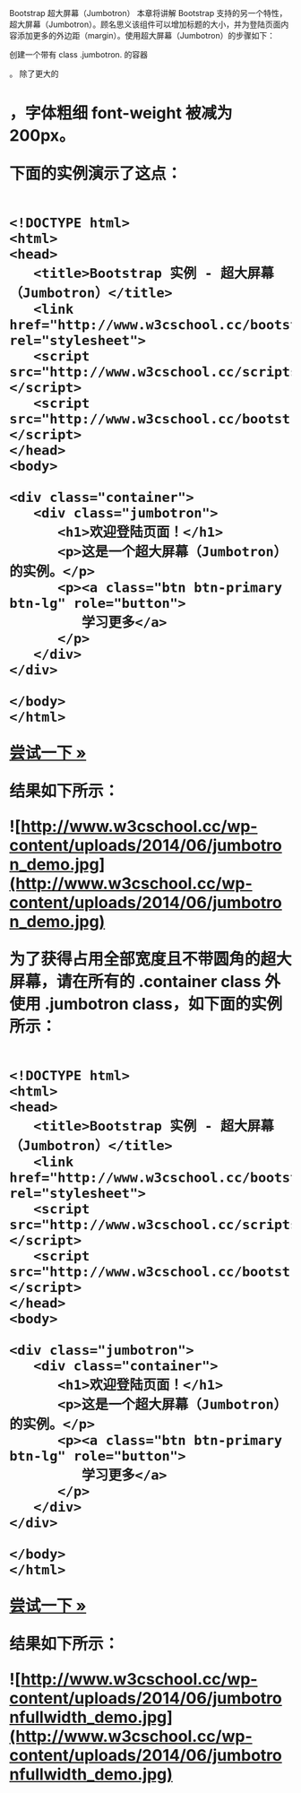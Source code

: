  Bootstrap 超大屏幕（Jumbotron）
 本章将讲解 Bootstrap 支持的另一个特性，超大屏幕（Jumbotron）。顾名思义该组件可以增加标题的大小，并为登陆页面内容添加更多的外边距（margin）。使用超大屏幕（Jumbotron）的步骤如下：

 
创建一个带有 class .jumbotron. 的容器 <div>。
 除了更大的 <h1>，字体粗细 font-weight 被减为 200px。
 
下面的实例演示了这点：

 
```

<!DOCTYPE html>
<html>
<head>
   <title>Bootstrap 实例 - 超大屏幕（Jumbotron）</title>
   <link href="http://www.w3cschool.cc/bootstrap/css/bootstrap.min.css" rel="stylesheet">
   <script src="http://www.w3cschool.cc/scripts/jquery.min.js"></script>
   <script src="http://www.w3cschool.cc/bootstrap/js/bootstrap.min.js"></script>
</head>
<body>

<div class="container">
   <div class="jumbotron">
      <h1>欢迎登陆页面！</h1>
      <p>这是一个超大屏幕（Jumbotron）的实例。</p>
      <p><a class="btn btn-primary btn-lg" role="button">
         学习更多</a>
      </p>
   </div>
</div>

</body>
</html>

```
 [尝试一下 »](http://www.w3cschool.cc/try/tryit.php?filename=bootstrap3-jumbotron)

 结果如下所示：

  ![http://www.w3cschool.cc/wp-content/uploads/2014/06/jumbotron_demo.jpg](http://www.w3cschool.cc/wp-content/uploads/2014/06/jumbotron_demo.jpg)


 为了获得占用全部宽度且不带圆角的超大屏幕，请在所有的 .container class 外使用 .jumbotron class，如下面的实例所示：

 
```

<!DOCTYPE html>
<html>
<head>
   <title>Bootstrap 实例 - 超大屏幕（Jumbotron）</title>
   <link href="http://www.w3cschool.cc/bootstrap/css/bootstrap.min.css" rel="stylesheet">
   <script src="http://www.w3cschool.cc/scripts/jquery.min.js"></script>
   <script src="http://www.w3cschool.cc/bootstrap/js/bootstrap.min.js"></script>
</head>
<body>

<div class="jumbotron">
   <div class="container">
      <h1>欢迎登陆页面！</h1>
      <p>这是一个超大屏幕（Jumbotron）的实例。</p>
      <p><a class="btn btn-primary btn-lg" role="button">
         学习更多</a>
      </p>
   </div>
</div>

</body>
</html>

```
 [尝试一下 »](http://www.w3cschool.cc/try/tryit.php?filename=bootstrap3-jumbotron-fullwidth)

 结果如下所示：

  ![http://www.w3cschool.cc/wp-content/uploads/2014/06/jumbotronfullwidth_demo.jpg](http://www.w3cschool.cc/wp-content/uploads/2014/06/jumbotronfullwidth_demo.jpg)


 

